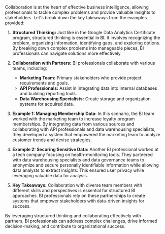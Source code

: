 Collaboration is at the heart of effective business intelligence, allowing professionals to tackle complex problems and provide valuable insights to stakeholders. Let's break down the key takeaways from the examples provided:

1. **Structured Thinking:** Just like in the Google Data Analytics Certificate program, structured thinking is essential in BI. It involves recognizing the problem, organizing information, identifying gaps, and exploring options. By breaking down complex problems into manageable pieces, BI professionals can navigate solutions more effectively.

2. **Collaboration with Partners:** BI professionals collaborate with various teams, including:

    - **Marketing Team:** Primary stakeholders who provide project requirements and goals.
    - **API Professionals:** Assist in integrating data into internal databases and building reporting tools.
    - **Data Warehousing Specialists:** Create storage and organization systems for acquired data.

3. **Example 1: Managing Membership Data:** In this scenario, the BI team worked with the marketing team to increase loyalty program memberships. By integrating data from various sources and collaborating with API professionals and data warehousing specialists, they developed a system that empowered the marketing team to analyze customer trends and devise strategies.

4. **Example 2: Securing Sensitive Data:** Another BI professional worked at a tech company focusing on health-monitoring tools. They partnered with data warehousing specialists and data governance teams to anonymize and secure personally identifiable information while allowing data analysts to extract insights. This ensured user privacy while leveraging valuable data for analysis.

5. **Key Takeaways:** Collaboration with diverse team members with different skills and perspectives is essential for structured BI approaches. BI professionals rely on these partnerships to create systems that empower stakeholders with data-driven insights for success.

By leveraging structured thinking and collaborating effectively with partners, BI professionals can address complex challenges, drive informed decision-making, and contribute to organizational success.